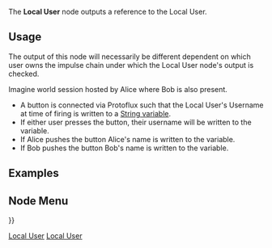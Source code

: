 <languages></languages> <translate>

The **Local User** node outputs a reference to the Local User.

## Usage

The output of this node will necessarily be different dependent on which
user owns the impulse chain under which the Local User node's output is
checked.

Imagine world session hosted by Alice where Bob is also present.

-   A button is connected via Protoflux such that the Local User's
    Username at time of firing is written to a [String
    variable](String_(Protoflux_node) "wikilink").
-   If either user presses the button, their username will be written to
    the variable.
-   If Alice pushes the button Alice's name is written to the variable.
-   If Bob pushes the button Bob's name is written to the variable.

## Examples

## Node Menu

</translate>

}}

[Local User](Category:Protoflux{{#translation:}} "wikilink") [Local
User](Category:Protoflux:Users{{#translation:}} "wikilink")